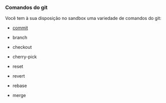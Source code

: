 ### Comandos do git

Você tem à sua disposição no sandbox uma variedade de comandos do git:

- [commit](./commit.md)

- branch

- checkout

- cherry-pick

- reset

- revert

- rebase

- merge
